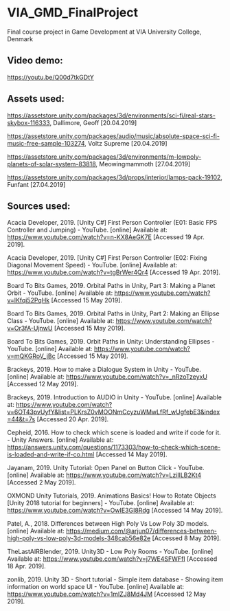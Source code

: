 # VIA_GMD_FinalProject
Final course project in Game Development at VIA University College, Denmark

## Video demo:
https://youtu.be/Q00d7tkGDtY

## Assets used:
https://assetstore.unity.com/packages/3d/environments/sci-fi/real-stars-skybox-116333, Dallimore, Geoff [20.04.2019] 

https://assetstore.unity.com/packages/audio/music/absolute-space-sci-fi-music-free-sample-103274, Voltz Supreme [20.04.2019]

https://assetstore.unity.com/packages/3d/environments/m-lowpoly-planets-of-solar-system-83818, Meowingmammoth [27.04.2019]

https://assetstore.unity.com/packages/3d/props/interior/lamps-pack-19102, Funfant [27.04.2019] 

## Sources used:
Acacia Developer, 2019. [Unity C#] First Person Controller (E01: Basic FPS Controller and Jumping) - YouTube. [online] Available at: <https://www.youtube.com/watch?v=n-KX8AeGK7E> [Accessed 19 Apr. 2019].

Acacia Developer, 2019. [Unity C#] First Person Controller (E02: Fixing Diagonal Movement Speed) - YouTube. [online] Available at: <https://www.youtube.com/watch?v=tgBrWer4Qr4> [Accessed 19 Apr. 2019].

Board To Bits Games, 2019. Orbital Paths in Unity, Part 3: Making a Planet Orbit - YouTube. [online] Available at: <https://www.youtube.com/watch?v=lKfqi52PqHk> [Accessed 15 May 2019].

Board To Bits Games, 2019. Orbital Paths in Unity, Part 2: Making an Ellipse Class - YouTube. [online] Available at: <https://www.youtube.com/watch?v=Or3fA-UjnwU> [Accessed 15 May 2019].

Board To Bits Games, 2019. Orbit Paths in Unity: Understanding Ellipses - YouTube. [online] Available at: <https://www.youtube.com/watch?v=mQKGRoV_jBc> [Accessed 15 May 2019].

Brackeys, 2019. How to make a Dialogue System in Unity - YouTube. [online] Available at: <https://www.youtube.com/watch?v=_nRzoTzeyxU> [Accessed 12 May 2019].

Brackeys, 2019. Introduction to AUDIO in Unity - YouTube. [online] Available at: <https://www.youtube.com/watch?v=6OT43pvUyfY&list=PLKrsZ0vMOONmCcyzuWMwLfRf_wUgfebE3&index=44&t=7s> [Accessed 20 Apr. 2019].

Cepheid, 2016. How to check which scene is loaded and write if code for it. - Unity Answers. [online] Available at: <https://answers.unity.com/questions/1173303/how-to-check-which-scene-is-loaded-and-write-if-co.html> [Accessed 14 May 2019].

Jayanam, 2019. Unity Tutorial: Open Panel on Button Click - YouTube. [online] Available at: <https://www.youtube.com/watch?v=LziIlLB2Kt4> [Accessed 2 May 2019].

OXMOND Unity Tutorials, 2019. Animations Basics! How to Rotate Objects [Unity 2018 tutorial for beginners] - YouTube. [online] Available at: <https://www.youtube.com/watch?v=OwIE3GI8Rdg> [Accessed 14 May 2019].

Patel, A., 2018. Differences between High Poly Vs Low Poly 3D models. [online] Available at: <https://medium.com/@arjun07/differences-between-high-poly-vs-low-poly-3d-models-348cab56e82e> [Accessed 8 May 2019].

TheLastAIRBlender, 2019. Unity3D - Low Poly Rooms - YouTube. [online] Available at: <https://www.youtube.com/watch?v=j7WE4SFWFfI> [Accessed 18 Apr. 2019].

zonlib, 2019. Unity 3D - Short tutorial - Simple item database - Showing item information on world space UI - YouTube. [online] Available at: <https://www.youtube.com/watch?v=1mIZJ8Md4JM> [Accessed 12 May 2019].
